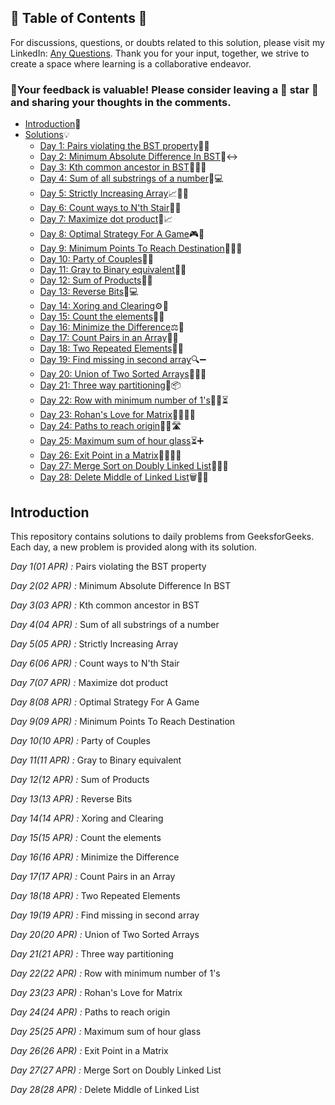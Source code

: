 ## 📜 Table of Contents 📜

For discussions, questions, or doubts related to this solution, please visit my LinkedIn: [Any Questions](https://www.linkedin.com/in/het-patel-8b110525a/). Thank you for your input, together, we strive to create a space where learning is a collaborative endeavor.

### 🔮Your feedback is valuable! Please consider leaving a 🌟 star 🌟 and sharing your thoughts in the comments.

- [Introduction](https://github.com/Hunterdii/GeeksforGeeks-POTD/blob/main/README.md)📝
- [Solutions](https://github.com/Hunterdii/GeeksforGeeks-POTD/tree/main/April%202024%20GFG%20SOLUTION)💡
  - [Day 1: Pairs violating the BST property](https://github.com/Hunterdii/GeeksforGeeks-POTD/blob/main/April%202024%20GFG%20SOLUTION/01(April)%20Pairs%20violating%20the%20BST%20property.md)🌳🚫
  - [Day 2: Minimum Absolute Difference In BST](https://github.com/Hunterdii/GeeksforGeeks-POTD/blob/main/April%202024%20GFG%20SOLUTION/02(April)%20Minimum%20Absolute%20Difference%20In%20BST.md)🌳↔️
  - [Day 3: Kth common ancestor in BST](https://github.com/Hunterdii/GeeksforGeeks-POTD/blob/main/April%202024%20GFG%20SOLUTION/03(April)%20Kth%20common%20ancestor%20in%20BST.md)🌳🕵️‍♂️
  - [Day 4: Sum of all substrings of a number](https://github.com/Hunterdii/GeeksforGeeks-POTD/blob/main/April%202024%20GFG%20SOLUTION/04(April)%20Sum%20of%20all%20substrings%20of%20a%20number.md)🔢💻
  - [Day 5: Strictly Increasing Array](https://github.com/Hunterdii/GeeksforGeeks-POTD/blob/main/April%202024%20GFG%20SOLUTION/05(April)%20Strictly%20Increasing%20Array.md)📈🔼🔢
  - [Day 6: Count ways to N'th Stair](https://github.com/Hunterdii/GeeksforGeeks-POTD/blob/main/April%202024%20GFG%20SOLUTION/06(April)%20Count%20Ways%20to%20N'th%20Stair.md)🔢🎢
  - [Day 7: Maximize dot product](https://github.com/Hunterdii/GeeksforGeeks-POTD/blob/main/April%202024%20GFG%20SOLUTION/07(April)%20Maximize%20dot%20product.md)🎯📈
  - [Day 8: Optimal Strategy For A Game](https://github.com/Hunterdii/GeeksforGeeks-POTD/blob/main/April%202024%20GFG%20SOLUTION/08(April)%20Optimal%20Strategy%20For%20A%20Game.md)🎮🤔
  - [Day 9: Minimum Points To Reach Destination](https://github.com/Hunterdii/GeeksforGeeks-POTD/blob/main/April%202024%20GFG%20SOLUTION/09(April)%20Minimum%20Points%20To%20Reach%20Destination.md)🏃‍♂️🎯
  - [Day 10: Party of Couples](https://github.com/Hunterdii/GeeksforGeeks-POTD/blob/main/April%202024%20GFG%20SOLUTION/10(April)%20Party%20of%20Couples.md)👫🥂
  - [Day 11: Gray to Binary equivalent](https://github.com/Hunterdii/GeeksforGeeks-POTD/blob/main/April%202024%20GFG%20SOLUTION/11(April)%20Gray%20to%20Binary%20equivalent.md)🧮🔣
  - [Day 12: Sum of Products](https://github.com/Hunterdii/GeeksforGeeks-POTD/blob/main/April%202024%20GFG%20SOLUTION/12(April)%20Sum%20of%20Products.md)🔢➕
  - [Day 13: Reverse Bits](https://github.com/Hunterdii/GeeksforGeeks-POTD/blob/main/April%202024%20GFG%20SOLUTION/13(April)%20Reverse%20Bits.md)🔀💻
  - [Day 14: Xoring and Clearing](https://github.com/Hunterdii/GeeksforGeeks-POTD/blob/main/April%202024%20GFG%20SOLUTION/14(April)%20Xoring%20and%20Clearing.md)⚙️🧹
  - [Day 15: Count the elements](https://github.com/Hunterdii/GeeksforGeeks-POTD/blob/main/April%202024%20GFG%20SOLUTION/15(April)%20Count%20the%20elements.md)🔢🔝
  - [Day 16: Minimize the Difference](https://github.com/Hunterdii/GeeksforGeeks-POTD/blob/main/April%202024%20GFG%20SOLUTION/16(April)%20Minimize%20the%20Difference.md)⚖️🎯
  - [Day 17: Count Pairs in an Array](https://github.com/Hunterdii/GeeksforGeeks-POTD/blob/main/April%202024%20GFG%20SOLUTION/17(April)%20%20Count%20Pairs%20in%20an%20Array.md)👫🔢
  - [Day 18: Two Repeated Elements](https://github.com/Hunterdii/GeeksforGeeks-POTD/blob/main/April%202024%20GFG%20SOLUTION/18(April)%20Two%20Repeated%20Elements.md)🔁🔢
  - [Day 19: Find missing in second array](https://github.com/Hunterdii/GeeksforGeeks-POTD/blob/main/April%202024%20GFG%20SOLUTION/19(April)%20Find%20missing%20in%20second%20array.md)🔍➖
  - [Day 20: Union of Two Sorted Arrays](https://github.com/Hunterdii/GeeksforGeeks-POTD/blob/main/April%202024%20GFG%20SOLUTION/20(April)%20Union%20of%20Two%20Sorted%20Arrays.md)🔄🤝📝
  - [Day 21: Three way partitioning](https://github.com/Hunterdii/GeeksforGeeks-POTD/blob/main/April%202024%20GFG%20SOLUTION/21(April)%20Three%20way%20partitioning.md)🔀📦
  - [Day 22: Row with minimum number of 1's](https://github.com/Hunterdii/GeeksforGeeks-POTD/blob/main/April%202024%20GFG%20SOLUTION/22(April)%20Row%20with%20minimum%20number%20of%201's.md)👫👫⏳
  - [Day 23: Rohan's Love for Matrix](https://github.com/Hunterdii/GeeksforGeeks-POTD/blob/main/April%202024%20GFG%20SOLUTION/23(April)%20Rohan's%20Love%20for%20Matrix.md)📐🔢🕵️‍♂️
  - [Day 24: Paths to reach origin](https://github.com/Hunterdii/GeeksforGeeks-POTD/blob/main/April%202024%20GFG%20SOLUTION/24(April)%20Paths%20to%20reach%20origin.md)🏃‍♂️🛣️
  - [Day 25: Maximum sum of hour glass](https://github.com/Hunterdii/GeeksforGeeks-POTD/blob/main/April%202024%20GFG%20SOLUTION/25(April)%20Maximum%20Sum%20of%20Hourglass.md)⏳➕
  - [Day 26: Exit Point in a Matrix](https://github.com/Hunterdii/GeeksforGeeks-POTD/blob/main/April%202024%20GFG%20SOLUTION/26(April)%20Exit%20Point%20in%20a%20Matrix.md)🚪🚶‍♂️🔢
  - [Day 27: Merge Sort on Doubly Linked List](https://github.com/Hunterdii/GeeksforGeeks-POTD/blob/main/April%202024%20GFG%20SOLUTION/27(April)%20Merge%20Sort%20on%20Doubly%20Linked%20List.md)🔄🔀🤝
  - [Day 28: Delete Middle of Linked List](https://github.com/Hunterdii/GeeksforGeeks-POTD/blob/main/April%202024%20GFG%20SOLUTION/28(April)%20Delete%20Middle%20of%20Linked%20List.md)🗑️🚮🔗
## Introduction

This repository contains solutions to daily problems from GeeksforGeeks. Each day, a new problem is provided along with its solution.

*Day 1(01 APR) :* Pairs violating the BST property

*Day 2(02 APR) :* Minimum Absolute Difference In BST

*Day 3(03 APR) :* Kth common ancestor in BST

*Day 4(04 APR) :* Sum of all substrings of a number

*Day 5(05 APR) :* Strictly Increasing Array

*Day 6(06 APR) :* Count ways to N'th Stair

*Day 7(07 APR) :* Maximize dot product

*Day 8(08 APR) :* Optimal Strategy For A Game

*Day 9(09 APR) :* Minimum Points To Reach Destination

*Day 10(10 APR) :* Party of Couples

*Day 11(11 APR) :* Gray to Binary equivalent

*Day 12(12 APR) :* Sum of Products

*Day 13(13 APR) :* Reverse Bits

*Day 14(14 APR) :* Xoring and Clearing

*Day 15(15 APR) :* Count the elements

*Day 16(16 APR) :* Minimize the Difference

*Day 17(17 APR) :* Count Pairs in an Array

*Day 18(18 APR) :* Two Repeated Elements

*Day 19(19 APR) :* Find missing in second array

*Day 20(20 APR) :* Union of Two Sorted Arrays

*Day 21(21 APR) :* Three way partitioning

*Day 22(22 APR) :* Row with minimum number of 1's

*Day 23(23 APR) :* Rohan's Love for Matrix

*Day 24(24 APR) :* Paths to reach origin

*Day 25(25 APR) :* Maximum sum of hour glass

*Day 26(26 APR) :* Exit Point in a Matrix

*Day 27(27 APR) :* Merge Sort on Doubly Linked List

*Day 28(28 APR) :* Delete Middle of Linked List
